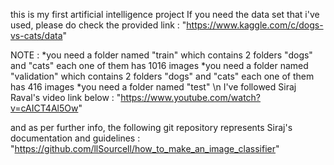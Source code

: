 this is my first artificial intelligence project 
If you need the data set that i've used, please do check the provided link :
"https://www.kaggle.com/c/dogs-vs-cats/data"

NOTE :
*you need a folder named "train" which contains 2 folders "dogs" and "cats" each one of them has 1016 images 
*you need a folder named "validation" which contains 2 folders "dogs" and "cats" each one of them has 416 images
*you need a folder named "test" \n
I've followed Siraj Raval's video link below : 
"https://www.youtube.com/watch?v=cAICT4Al5Ow"


and as per further info, the following git repository represents Siraj's documentation and guidelines :
"https://github.com/llSourcell/how_to_make_an_image_classifier"
